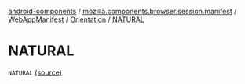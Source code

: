 [android-components](../../../index.md) / [mozilla.components.browser.session.manifest](../../index.md) / [WebAppManifest](../index.md) / [Orientation](index.md) / [NATURAL](./-n-a-t-u-r-a-l.md)

# NATURAL

`NATURAL` [(source)](https://github.com/mozilla-mobile/android-components/blob/master/components/browser/session/src/main/java/mozilla/components/browser/session/manifest/WebAppManifest.kt#L135)